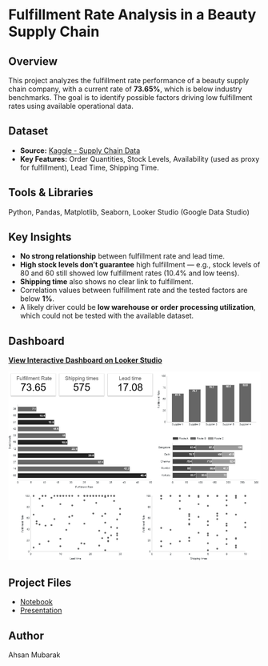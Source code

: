 # Fulfillment Rate Analysis in a Beauty Supply Chain

## Overview
This project analyzes the fulfillment rate performance of a beauty supply chain company, with a current rate of **73.65%**, which is below industry benchmarks. The goal is to identify possible factors driving low fulfillment rates using available operational data.

## Dataset
- **Source:** [Kaggle - Supply Chain Data]([https://www.kaggle.com/datasets/harshsingh2209/supply-chain-analysis])
- **Key Features:** Order Quantities, Stock Levels, Availability (used as proxy for fulfillment), Lead Time, Shipping Time.

## Tools & Libraries
Python, Pandas, Matplotlib, Seaborn, Looker Studio (Google Data Studio)

## Key Insights
- **No strong relationship** between fulfillment rate and lead time.
- **High stock levels don’t guarantee** high fulfillment — e.g., stock levels of 80 and 60 still showed low fulfillment rates (10.4% and low teens).
- **Shipping time** also shows no clear link to fulfillment.
- Correlation values between fulfillment rate and the tested factors are below **1%**.
- A likely driver could be **low warehouse or order processing utilization**, which could not be tested with the available dataset.

## Dashboard
[**View Interactive Dashboard on Looker Studio**](https://lookerstudio.google.com/reporting/d66c89c4-75d7-49a8-b05b-cd51bcda3ba7)

![Dashboard Preview](dashboard_preview.png)

## Project Files
- [Notebook](fulfillment-rate-analysis-in-a-beauty-supply-chain.ipynb)
- [Presentation](Fulfillment%20Rate%20Analysis%20in%20a%20Beauty%20Supply%20Chain.pptx)

## Author
Ahsan Mubarak
